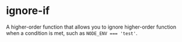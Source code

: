 # ignore-if

A higher-order function that allows you to ignore higher-order function when
a condition is met, such as `NODE_ENV === 'test'`.
